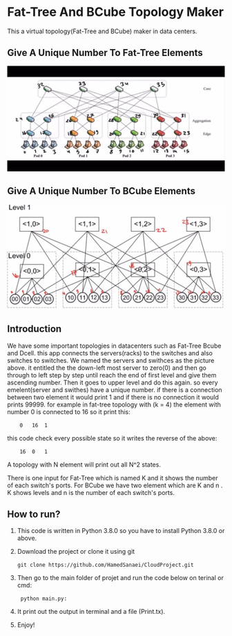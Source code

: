 # Fat-Tree And BCube Topology Maker

This a virtual topology(Fat-Tree and BCube) maker in data centers.

## Give A Unique Number To Fat-Tree Elements

![alt text](./pics/fattree.jpg)

## Give A Unique Number To BCube Elements

![alt text](./pics/bcube.jpg)

## Introduction

We have some important topologies in datacenters such as Fat-Tree Bcube and Dcell. this app connects the servers(racks) to the switches and also switches to switches. We named the servers and swithces as the picture above. it entitled the the down-left most server to zero(0) and then go through to left step by step until reach the end of first level and give them ascending number. Then it goes to upper level and do this again. so every emelent(server and swithes) have a unique number. if there is a connection between two element it would print 1 and if there is no connection it would prints 99999. for example in fat-tree topology with (k = 4) the element with number 0 is connected to 16 so it print this:

```
	0   16  1
```

this code check every possible state so it writes the reverse of the above:

```
	16  0   1
```

A topology with N element will print out all N^2 states.

There is one input for Fat-Tree which is named K and it shows the number of each switch's ports.
For BCube we have two element which are K and n . K shows levels and n is the number of each switch's ports.

## How to run?

1. This code is written in Python 3.8.0 so you have to install Python 3.8.0 or above.

2. Download the project or clone it using git
   ```
   git clone https://github.com/HamedSanaei/CloudProject.git
   ```
3. Then go to the main folder of projet and run the code below on terinal or cmd:

   ```
    python main.py:
   ```

4. It print out the output in terminal and a file (Print.tx).

5. Enjoy!
